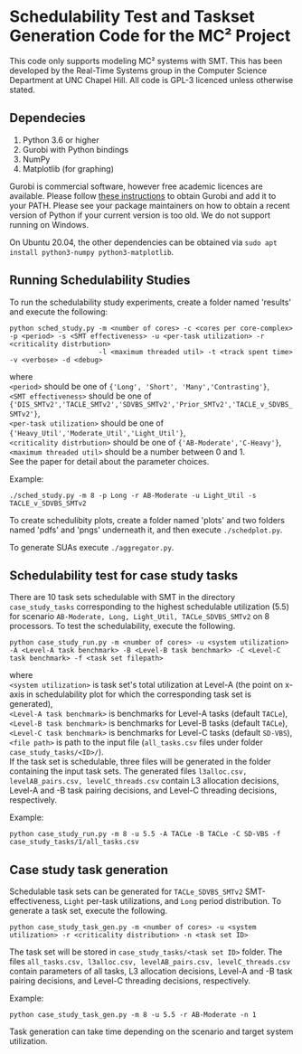 # Schedulability Test and Taskset Generation Code for the MC² Project
This code only supports modeling MC² systems with SMT. This has been developed by the Real-Time Systems group in the Computer Science Department at UNC Chapel Hill. All code is GPL-3 licenced unless otherwise stated.

## Dependecies
1. Python 3.6 or higher
2. Gurobi with Python bindings
3. NumPy
4. Matplotlib (for graphing)

Gurobi is commercial software, however free academic licences are available. Please follow [these instructions](https://www.gurobi.com/academia/academic-program-and-licenses/) to obtain Gurobi and add it to your PATH. Please see your package maintainers on how to obtain a recent version of Python if your current version is too old. We do not support running on Windows.

On Ubuntu 20.04, the other dependencies can be obtained via `sudo apt install python3-numpy python3-matplotlib`.

## Running Schedulability Studies
To run the schedulability study experiments, create a folder named 'results' and execute the following:
``` shell
python sched_study.py -m <number of cores> -c <cores per core-complex> -p <period> -s <SMT effectiveness> -u <per-task utilization> -r <criticality distrbution>
                      -l <maximum threaded util> -t <track spent time> -v <verbose> -d <debug> 
```
where<br />
`<period>` should be one of `{'Long', 'Short', 'Many','Contrasting'}`,<br />
`<SMT effectiveness>` should be one of `{'DIS_SMTv2','TACLE_SMTv2','SDVBS_SMTv2','Prior_SMTv2','TACLE_v_SDVBS_SMTv2'}`,<br />
`<per-task utilization>` should be one of `{'Heavy_Util','Moderate_Util','Light_Util'}`,<br />
`<criticality distrbution>` should be one of `{'AB-Moderate','C-Heavy'}`,<br />
`<maximum threaded util>` should be a number between 0 and 1.<br />
See the paper for detail about the parameter choices.

Example:
``` shell
./sched_study.py -m 8 -p Long -r AB-Moderate -u Light_Util -s TACLE_v_SDVBS_SMTv2
```

To create schedulibity plots, create a folder named 'plots' and two folders named 'pdfs' and 'pngs' underneath it, and then execute `./schedplot.py`.

To generate SUAs execute `./aggregator.py`.

## Schedulability test for case study tasks
There are 10 task sets schedulable with SMT in the directory `case_study_tasks` corresponding to the highest schedulable utilization (5.5) for scenario  `AB-Moderate, Long, Light_Util, TACLe_SDVBS_SMTv2` on 8 processors. To test the schedulability, execute the following.
``` shell
python case_study_run.py -m <number of cores> -u <system utilization> -A <Level-A task benchmark> -B <Level-B task benchmark> -C <Level-C task benchmark> -f <task set filepath>
```
where <br />
`<system utilization>` is task set's total utilization at Level-A (the point on x-axis in schedulability plot for which the corresponding task set is generated),<br />
`<Level-A task benchmark>` is benchmarks for Level-A tasks (default `TACLe`), <br />
`<Level-B task benchmark>` is benchmarks for Level-B tasks (default `TACLe`), <br />
`<Level-C task benchmark>` is benchmarks for Level-C tasks (default `SD-VBS`), <br />
`<file path>` is path to the input file (`all_tasks.csv` files under folder `case_study_tasks/<ID>/`). <br />
If the task set is schedulable, three files will be generated in the folder containing the input task sets. The generated files `l3alloc.csv, levelAB_pairs.csv, levelC_threads.csv` contain L3 allocation decisions, Level-A and -B task pairing decisions, and Level-C threading decisions, respectively.<br />

Example:
``` shell
python case_study_run.py -m 8 -u 5.5 -A TACLe -B TACLe -C SD-VBS -f case_study_tasks/1/all_tasks.csv
```

## Case study task generation
Schedulable task sets can be generated for `TACLe_SDVBS_SMTv2` SMT-effectiveness, `Light` per-task utilizations, and `Long` period distribution. To generate a task set, execute the following.
``` shell
python case_study_task_gen.py -m <number of cores> -u <system utilization> -r <criticality distribution> -n <task set ID>
```
The task set will be stored in `case_study_tasks/<task set ID>` folder. The files `all_tasks.csv, l3alloc.csv, levelAB_pairs.csv, levelC_threads.csv` contain parameters of all tasks, L3 allocation decisions, Level-A and -B task pairing decisions, and Level-C threading decisions, respectively.

Example:
``` shell
python case_study_task_gen.py -m 8 -u 5.5 -r AB-Moderate -n 1
```
Task generation can take time depending on the scenario and target system utilization.
